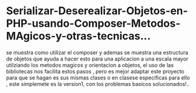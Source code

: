 # Serializar-Deserealizar-Objetos-en-PHP-usando-Composer-Metodos-MAgicos-y-otras-tecnicas...
se muestra como utilizar el composer y ademas  se muestra una estructura de objetos que ayuda
a hacer esto para una aplicacion a una escala mayor utilziando los metodos magicos y orientacion a objetos, 
el uso de las bibliotecas nos facilita estos pasos , pero es mejor adaptar este proyecto para que se hagan es
sus mismas clases o en clasese especificas para ello , este simplemete es la version1, con los problemas basicos solucionados!..
